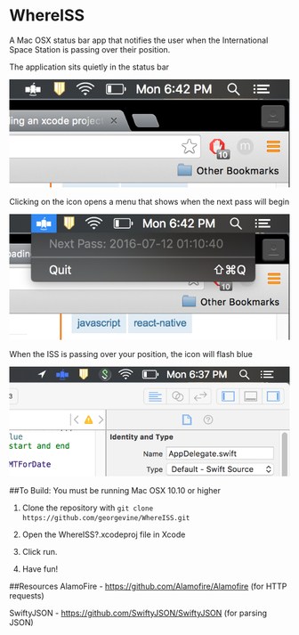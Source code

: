 # WhereISS
A Mac OSX status bar app that notifies the user when the International Space Station is passing over their position.

The application sits quietly in the status bar

![Alt text](readme_img/regular.png?raw=true)

Clicking on the icon opens a menu that shows when the next pass will begin

![Alt text](readme_img/open.png?raw=true)

When the ISS is passing over your position, the icon will flash blue

![Alt text](readme_img/blue.png?raw=true "Optional Title")

##To Build: 
You must be running Mac OSX 10.10 or higher


1. Clone the repository with `git clone https://github.com/georgevine/WhereISS.git`

2. Open the WhereISS?.xcodeproj file in Xcode

3. Click run.

4. Have fun!


##Resources
AlamoFire - https://github.com/Alamofire/Alamofire (for HTTP requests)

SwiftyJSON - https://github.com/SwiftyJSON/SwiftyJSON (for parsing JSON)
